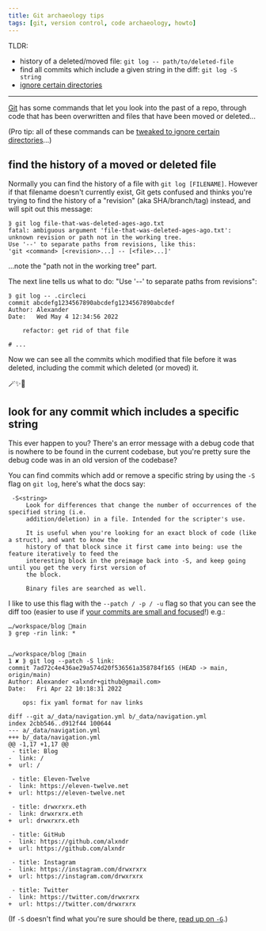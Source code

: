 ```yaml
---
title: Git archaeology tips
tags: [git, version control, code archaeology, howto]
---
```


TLDR:
* history of a deleted/moved file: `git log -- path/to/deleted-file`
* find all commits which include a given string in the diff: `git log -S string`
* [ignore certain directories][blog-git-ignore-dirs]

-------

[Git](https://git-scm.com/) has some commands that let you look into the past of a repo, through code that has been overwritten and files that have been moved or deleted...

(Pro tip: all of these commands can be [tweaked to ignore certain directories][blog-git-ignore-dirs]...)

## find the history of a moved or deleted file

Normally you can find the history of a file with `git log [FILENAME]`. However if that filename doesn't currently exist, Git gets confused and thinks you're trying to find the history of a "revision" (aka SHA/branch/tag) instead, and will spit out this message:

```
⟫ git log file-that-was-deleted-ages-ago.txt
fatal: ambiguous argument 'file-that-was-deleted-ages-ago.txt': unknown revision or path not in the working tree.
Use '--' to separate paths from revisions, like this:
'git <command> [<revision>...] -- [<file>...]'
```

...note the "path not in the working tree" part.

The next line tells us what to do: "Use '--' to separate paths from revisions":

```
⟫ git log -- .circleci
commit abcdefg1234567890abcdefg1234567890abcdef
Author: Alexander
Date:   Wed May 4 12:34:56 2022

    refactor: get rid of that file

# ...
```

Now we can see all the commits which modified that file before it was deleted, including the commit which deleted (or moved) it.

🪄✨🔮


## look for any commit which includes a specific string

This ever happen to you? There's an error message with a debug code that is nowhere to be found in the current codebase, but you're pretty sure the debug code was in an old version of the codebase?

You can find commits which add or remove a specific string by using the `-S` flag on `git log`, here's what the docs say:

```
 -S<string>
     Look for differences that change the number of occurrences of the specified string (i.e.
     addition/deletion) in a file. Intended for the scripter's use.

     It is useful when you're looking for an exact block of code (like a struct), and want to know the
     history of that block since it first came into being: use the feature iteratively to feed the
     interesting block in the preimage back into -S, and keep going until you get the very first version of
     the block.

     Binary files are searched as well.
```

I like to use this flag with the `--patch / -p / -u` flag so that you can see the diff too (easier to use if [your commits are small and focused](https://dev.bleacherreport.com/small-commits-for-fun-and-profit-part-1-git-add-patch-c0966a562b10?source=collection_archive---------6-----------------------)!) e.g.:

```
…/workspace/blog main
⟫ grep -rin link: *


…/workspace/blog main
1 ✘ ⟫ git log --patch -S link:
commit 7ad72c4e436ae29a574d20f536561a358784f165 (HEAD -> main, origin/main)
Author: Alexander <alxndr+github@gmail.com>
Date:   Fri Apr 22 10:18:31 2022

    ops: fix yaml format for nav links

diff --git a/_data/navigation.yml b/_data/navigation.yml
index 2cbb546..d912f44 100644
--- a/_data/navigation.yml
+++ b/_data/navigation.yml
@@ -1,17 +1,17 @@
 - title: Blog
-  link: /
+  url: /

 - title: Eleven-Twelve
-  link: https://eleven-twelve.net
+  url: https://eleven-twelve.net

 - title: drwxrxrx.eth
-  link: drwxrxrx.eth
+  url: drwxrxrx.eth

 - title: GitHub
-  link: https://github.com/alxndr
+  url: https://github.com/alxndr

 - title: Instagram
-  link: https://instagram.com/drwxrxrx
+  url: https://instagram.com/drwxrxrx

 - title: Twitter
-  link: https://twitter.com/drwxrxrx
+  url: https://twitter.com/drwxrxrx
```

(If `-S` doesn't find what you're sure should be there, [read up on `-G`](/2017/02/01/how-to-find-the-merge-where-your-code-disappeared.html).)

[blog-git-ignore-dirs]: /2016/04/11/search-Git-history-ignoring-certain-directory.html
